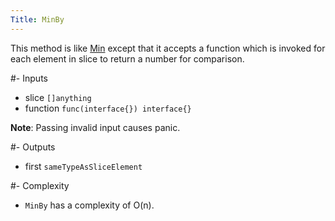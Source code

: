 ```yaml
---
Title: MinBy
---
```


This method is like [Min](#content-slices-min) except that it accepts a function which is invoked for each element in slice to return a number for comparison.

#- Inputs
- slice `[]anything`
- function `func(interface{}) interface{}`


**Note**: Passing invalid input causes panic.

#- Outputs
- first `sameTypeAsSliceElement`

#- Complexity
- `MinBy` has a complexity of O(n).
